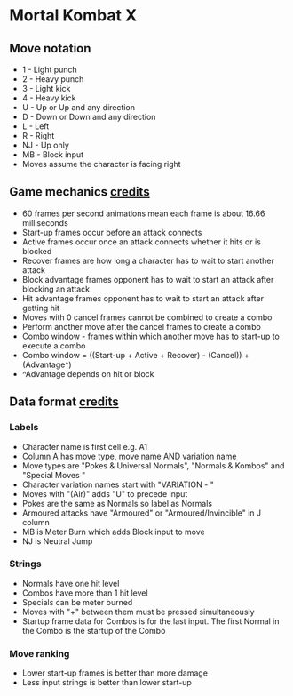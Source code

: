 # Mortal Kombat X

## Move notation

- 1 - Light punch
- 2 - Heavy punch
- 3 - Light kick
- 4 - Heavy kick
- U - Up or Up and any direction
- D - Down or Down and any direction
- L - Left
- R - Right
- NJ - Up only
- MB - Block input
- Moves assume the character is facing right

## Game mechanics [credits][1]

- 60 frames per second animations mean each frame is about 16.66 milliseconds
- Start-up frames occur before an attack connects
- Active frames occur once an attack connects whether it hits or is blocked
- Recover frames are how long a character has to wait to start another attack
- Block advantage frames opponent has to wait to start an attack after blocking an attack
- Hit advantage frames opponent has to wait to start an attack after getting hit
- Moves with 0 cancel frames cannot be combined to create a combo
- Perform another move after the cancel frames to create a combo
- Combo window - frames within which another move has to start-up to execute a combo
- Combo window = ((Start-up + Active + Recover) - (Cancel)) + (Advantage^)
- ^Advantage depends on hit or block

## Data format [credits][2]

### Labels

- Character name is first cell e.g. A1
- Column A has move type, move name AND variation name
- Move types are "Pokes & Universal Normals", "Normals & Kombos" and "Special Moves
  "
- Character variation names start with "VARIATION - "
- Moves with "(Air)" adds "U" to precede input
- Pokes are the same as Normals so label as Normals
- Armoured attacks have "Armoured" or "Armoured/Invincible" in J column
- MB is Meter Burn which adds Block input to move
- NJ is Neutral Jump

### Strings

- Normals have one hit level
- Combos have more than 1 hit level
- Specials can be meter burned
- Moves with "+" between them must be pressed simultaneously
- Startup frame data for Combos is for the last input. The first Normal in the Combo is the startup of the Combo

### Move ranking

- Lower start-up frames is better than more damage
- Less input strings is better than lower start-up

[1]: https://steamcommunity.com/sharedfiles/filedetails/?id=428638611
[2]: http://testyourmight.com/threads/www-mkxframedata-com-live.53342/
